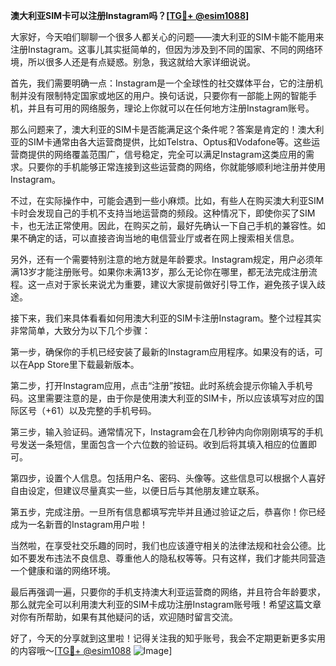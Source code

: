 **澳大利亚SIM卡可以注册Instagram吗？[[TG💪+ @esim1088](https://t.me/s/esim1088)]**

大家好，今天咱们聊聊一个很多人都关心的问题——澳大利亚的SIM卡能不能用来注册Instagram。这事儿其实挺简单的，但因为涉及到不同的国家、不同的网络环境，所以很多人还是有点疑惑。别急，我这就给大家详细说说。

首先，我们需要明确一点：Instagram是一个全球性的社交媒体平台，它的注册机制并没有限制特定国家或地区的用户。换句话说，只要你有一部能上网的智能手机，并且有可用的网络服务，理论上你就可以在任何地方注册Instagram账号。

那么问题来了，澳大利亚的SIM卡是否能满足这个条件呢？答案是肯定的！澳大利亚的SIM卡通常由各大运营商提供，比如Telstra、Optus和Vodafone等。这些运营商提供的网络覆盖范围广，信号稳定，完全可以满足Instagram这类应用的需求。只要你的手机能够正常连接到这些运营商的网络，你就能够顺利地注册并使用Instagram。

不过，在实际操作中，可能会遇到一些小麻烦。比如，有些人在购买澳大利亚SIM卡时会发现自己的手机不支持当地运营商的频段。这种情况下，即使你买了SIM卡，也无法正常使用。因此，在购买之前，最好先确认一下自己手机的兼容性。如果不确定的话，可以直接咨询当地的电信营业厅或者在网上搜索相关信息。

另外，还有一个需要特别注意的地方就是年龄要求。Instagram规定，用户必须年满13岁才能注册账号。如果你未满13岁，那么无论你在哪里，都无法完成注册流程。这一点对于家长来说尤为重要，建议大家提前做好引导工作，避免孩子误入歧途。

接下来，我们来具体看看如何用澳大利亚的SIM卡注册Instagram。整个过程其实非常简单，大致分为以下几个步骤：

第一步，确保你的手机已经安装了最新的Instagram应用程序。如果没有的话，可以在App Store里下载最新版本。

第二步，打开Instagram应用，点击“注册”按钮。此时系统会提示你输入手机号码。这里需要注意的是，由于你是使用澳大利亚的SIM卡，所以应该填写对应的国际区号（+61）以及完整的手机号码。

第三步，输入验证码。通常情况下，Instagram会在几秒钟内向你刚刚填写的手机号发送一条短信，里面包含一个六位数的验证码。收到后将其填入相应的位置即可。

第四步，设置个人信息。包括用户名、密码、头像等。这些信息可以根据个人喜好自由设定，但建议尽量真实一些，以便日后与其他朋友建立联系。

第五步，完成注册。一旦所有信息都填写完毕并且通过验证之后，恭喜你！你已经成为一名新晋的Instagram用户啦！

当然啦，在享受社交乐趣的同时，我们也应该遵守相关的法律法规和社会公德。比如不要发布违法不良信息、尊重他人的隐私权等等。只有这样，我们才能共同营造一个健康和谐的网络环境。

最后再强调一遍，只要你的手机支持澳大利亚运营商的网络，并且符合年龄要求，那么就完全可以利用澳大利亚的SIM卡成功注册Instagram账号哦！希望这篇文章对你有所帮助，如果有其他疑问的话，欢迎随时留言交流。

好了，今天的分享就到这里啦！记得关注我的知乎账号，我会不定期更新更多实用的内容哦～[[TG💪+ @esim1088](https://t.me/s/esim1088) ![Image](https://i.postimg.cc/4NQfJmqS/Snipaste-2025-05-13-00-14-12.png)]